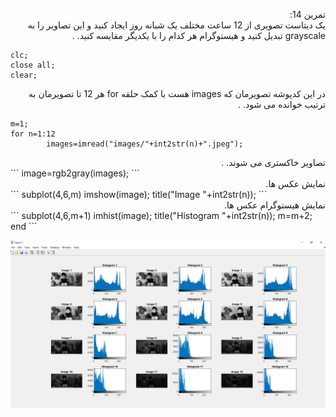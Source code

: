 

<div dir ="rtl">

تمرین 14:<br/>
   یک دیتاست تصویری از 12 ساعت مختلف یک شبانه روز ایجاد کنید و این تصاویر را به grayscale تبدیل کنید و هیستوگرام هر کدام را با یکدیگر مقایسه کنید. .   <br/>

</div>

```
clc;
close all;
clear;
``` 
<div dir ="rtl">
در این کدپوشه تصویرمان که images   هست با کمک حلقه for هر 12 تا تصویرمان به ترتیب خوانده می شود.  .  <br/>
</div>

```
m=1;
for n=1:12
        images=imread("images/"+int2str(n)+".jpeg");  
```
<div dir ="rtl">
تصاویر خاکستری می شوند.  .  <br/>
</div>
```
        image=rgb2gray(images); 
```
 <div dir ="rtl">
  نمایش عکس ها.  <br/>
</div>
``` 
        subplot(4,6,m)
        imshow(image);          
        title("Image "+int2str(n));
```        
 <div dir ="rtl">
نمایش هیستوگرام عکس ها.  <br/>
 </div>  
 ``` 
        subplot(4,6,m+1)
        imhist(image);       
        title("Histogram "+int2str(n));
        m=m+2;  
end
```




![out](https://github.com/semnan-university-ai/image-processing-class/blob/main/excersiecs/FatemehSeyfi/14/q14.png)

